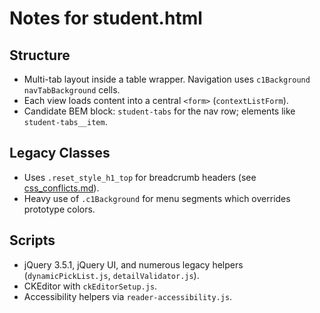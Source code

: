 # Notes for student.html

## Structure
- Multi-tab layout inside a table wrapper. Navigation uses `c1Background navTabBackground` cells.
- Each view loads content into a central `<form>` (`contextListForm`).
- Candidate BEM block: `student-tabs` for the nav row; elements like `student-tabs__item`.

## Legacy Classes
- Uses `.reset_style_h1_top` for breadcrumb headers (see [css_conflicts.md](css_conflicts.md)).
- Heavy use of `.c1Background` for menu segments which overrides prototype colors.

## Scripts
- jQuery 3.5.1, jQuery UI, and numerous legacy helpers (`dynamicPickList.js`, `detailValidator.js`).
- CKEditor with `ckEditorSetup.js`.
- Accessibility helpers via `reader-accessibility.js`.
